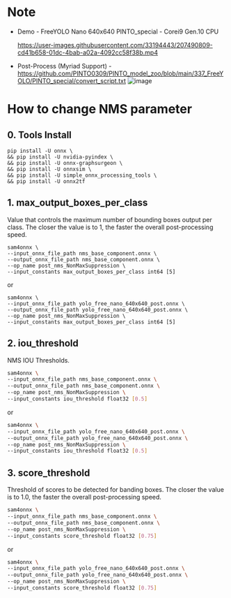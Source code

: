 # Note
- Demo - FreeYOLO Nano 640x640 PINTO_special - Corei9 Gen.10 CPU

  https://user-images.githubusercontent.com/33194443/207490809-cd41b658-01dc-4bab-a02a-4092cc58f38b.mp4

- Post-Process (Myriad Support) - https://github.com/PINTO0309/PINTO_model_zoo/blob/main/337_FreeYOLO/PINTO_special/convert_script.txt
![image](https://user-images.githubusercontent.com/33194443/207271656-0b7fc7ca-aadb-4d3c-b18c-388bd60c687d.png)

# How to change NMS parameter
## 0. Tools Install
```
pip install -U onnx \
&& pip install -U nvidia-pyindex \
&& pip install -U onnx-graphsurgeon \
&& pip install -U onnxsim \
&& pip install -U simple_onnx_processing_tools \
&& pip install -U onnx2tf
```

## 1. max_output_boxes_per_class
  Value that controls the maximum number of bounding boxes output per class. The closer the value is to 1, the faster the overall post-processing speed.
  ```
  sam4onnx \
  --input_onnx_file_path nms_base_component.onnx \
  --output_onnx_file_path nms_base_component.onnx \
  --op_name post_nms_NonMaxSuppression \
  --input_constants max_output_boxes_per_class int64 [5]
  ```
  or
  ```
  sam4onnx \
  --input_onnx_file_path yolo_free_nano_640x640_post.onnx \
  --output_onnx_file_path yolo_free_nano_640x640_post.onnx \
  --op_name post_nms_NonMaxSuppression \
  --input_constants max_output_boxes_per_class int64 [5]
  ```
## 2. iou_threshold
  NMS IOU Thresholds.
  ```bash
  sam4onnx \
  --input_onnx_file_path nms_base_component.onnx \
  --output_onnx_file_path nms_base_component.onnx \
  --op_name post_nms_NonMaxSuppression \
  --input_constants iou_threshold float32 [0.5]
  ```
  or
  ```bash
  sam4onnx \
  --input_onnx_file_path yolo_free_nano_640x640_post.onnx \
  --output_onnx_file_path yolo_free_nano_640x640_post.onnx \
  --op_name post_nms_NonMaxSuppression \
  --input_constants iou_threshold float32 [0.5]
  ```
## 3. score_threshold
  Threshold of scores to be detected for banding boxes. The closer the value is to 1.0, the faster the overall post-processing speed.
  ```bash
  sam4onnx \
  --input_onnx_file_path nms_base_component.onnx \
  --output_onnx_file_path nms_base_component.onnx \
  --op_name post_nms_NonMaxSuppression \
  --input_constants score_threshold float32 [0.75]
  ```
  or
  ```bash
  sam4onnx \
  --input_onnx_file_path yolo_free_nano_640x640_post.onnx \
  --output_onnx_file_path yolo_free_nano_640x640_post.onnx \
  --op_name post_nms_NonMaxSuppression \
  --input_constants score_threshold float32 [0.75]
  ```

